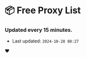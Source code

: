 # :package: Free Proxy List
### Updated every 15 minutes.

- Last updated: `2024-10-28 08:27`

:heart:
